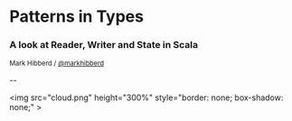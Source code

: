 # Patterns in Types
### A look at Reader, Writer and State in Scala

<small>Mark Hibberd / [@markhibberd](http://twitter.com/markhibberd)</small>

--

&lt;img src="cloud.png" height="300%" style="border: none; box-shadow: none;" &gt;
